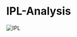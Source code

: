 # IPL-Analysis
![IPL](https://user-images.githubusercontent.com/109082831/186956296-2bf128fa-60ce-423a-a861-f7eb0ff71c08.png)
